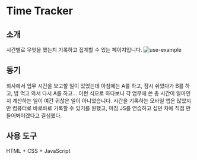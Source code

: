 # Time Tracker

## 소개
시간별로 무엇을 했는지 기록하고 집계할 수 있는 페이지입니다.
![use-example](https://user-images.githubusercontent.com/40853572/153446832-d54e3f4e-b715-4588-bf60-1a1566b59925.png)


## 동기
회사에서 업무 시간을 보고할 일이 있었는데 아침에는 A를 하고, 잠시 쉬었다가 B를 하고, 밥 먹고 와서 다시 A를 하고... 이런 식으로 하다보니 각 업무에 쓴 총 시간이 얼마인지 계산하는 일이 여간 귀찮은 일이 아니었습니다.
시간을 기록하는 모바일 앱은 많았지만 컴퓨터로 바로바로 기록할 수 있기를 원했고, 마침 JS를 연습하고 싶던 차에 직접 만들어봐야겠다고 결심했다.

### 

## 사용 도구
HTML + CSS + JavaScript

## 
